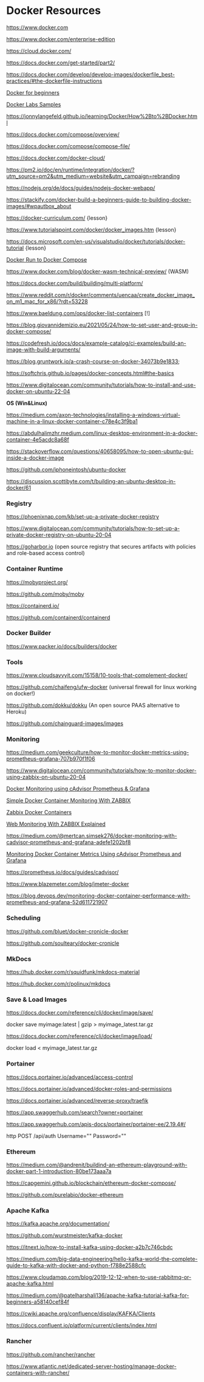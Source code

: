 # Docker Resources

https://www.docker.com

https://www.docker.com/enterprise-edition

https://cloud.docker.com/

https://docs.docker.com/get-started/part2/

https://docs.docker.com/develop/develop-images/dockerfile_best-practices/#the-dockerfile-instructions

[Docker for beginners](https://github.com/docker/labs/tree/master/beginner/)

[Docker Labs Samples](https://docs.docker.com/samples/)

https://jonnylangefeld.github.io/learning/Docker/How%2Bto%2BDocker.html

https://docs.docker.com/compose/overview/

https://docs.docker.com/compose/compose-file/

https://docs.docker.com/docker-cloud/

https://pm2.io/doc/en/runtime/integration/docker/?utm_source=pm2&utm_medium=website&utm_campaign=rebranding

https://nodejs.org/de/docs/guides/nodejs-docker-webapp/

https://stackify.com/docker-build-a-beginners-guide-to-building-docker-images/#wpautbox_about

https://docker-curriculum.com/ {lesson}

https://www.tutorialspoint.com/docker/docker_images.htm {lesson}

https://docs.microsoft.com/en-us/visualstudio/docker/tutorials/docker-tutorial {lesson}

[Docker Run to Docker Compose](https://www.composerize.com/)

https://www.docker.com/blog/docker-wasm-technical-preview/ (WASM)

https://docs.docker.com/build/building/multi-platform/

https://www.reddit.com/r/docker/comments/uencaa/create_docker_image_on_m1_mac_for_x86/?rdt=53228

https://www.baeldung.com/ops/docker-list-containers [!]

https://blog.giovannidemizio.eu/2021/05/24/how-to-set-user-and-group-in-docker-compose/

https://codefresh.io/docs/docs/example-catalog/ci-examples/build-an-image-with-build-arguments/

https://blog.gruntwork.io/a-crash-course-on-docker-34073b9e1833;

https://softchris.github.io/pages/docker-concepts.html#the-basics

https://www.digitalocean.com/community/tutorials/how-to-install-and-use-docker-on-ubuntu-22-04

**OS (Win&Linux)**

https://medium.com/axon-technologies/installing-a-windows-virtual-machine-in-a-linux-docker-container-c78e4c3f9ba1

https://abdulhalimzhr.medium.com/linux-desktop-environment-in-a-docker-container-4e5acdc8a68f

https://stackoverflow.com/questions/40658095/how-to-open-ubuntu-gui-inside-a-docker-image

https://github.com/iphoneintosh/ubuntu-docker

https://discussion.scottibyte.com/t/building-an-ubuntu-desktop-in-docker/61

### Registry

https://phoenixnap.com/kb/set-up-a-private-docker-registry

https://www.digitalocean.com/community/tutorials/how-to-set-up-a-private-docker-registry-on-ubuntu-20-04

https://goharbor.io (open source registry that secures artifacts with policies and role-based access control)

### Container Runtime

https://mobyproject.org/

https://github.com/moby/moby

https://containerd.io/

https://github.com/containerd/containerd

### Docker Builder

https://www.packer.io/docs/builders/docker

### Tools

https://www.cloudsavvyit.com/15158/10-tools-that-complement-docker/

https://github.com/chaifeng/ufw-docker (universal firewall for linux working on docker!)

https://github.com/dokku/dokku (An open source PAAS alternative to Heroku)

https://github.com/chainguard-images/images

### Monitoring

https://medium.com/geekculture/how-to-monitor-docker-metrics-using-prometheus-grafana-707b970f1f06

https://www.digitalocean.com/community/tutorials/how-to-monitor-docker-using-zabbix-on-ubuntu-20-04

[Docker Monitoring using cAdvisor Prometheus & Grafana](https://www.youtube.com/watch?v=Q_tmu5Wte9E)

[Simple Docker Container Monitoring With ZABBIX](https://www.youtube.com/watch?v=QNdsWp_X9-c)

[Zabbix Docker Containers](https://www.youtube.com/watch?v=ScKlF0ICVYA)

[Web Monitoring With ZABBIX Explained](https://www.youtube.com/watch?v=L_J56StHHbg)

https://medium.com/@mertcan.simsek276/docker-monitoring-with-cadvisor-prometheus-and-grafana-adefe1202bf8

[Monitoring Docker Container Metrics Using cAdvisor Prometheus and Grafana](https://www.youtube.com/watch?app=desktop&v=SVIGKcMJ31E)

https://prometheus.io/docs/guides/cadvisor/

https://www.blazemeter.com/blog/jmeter-docker

https://blog.devops.dev/monitoring-docker-container-performance-with-prometheus-and-grafana-52d611721907

### Scheduling

https://github.com/bluet/docker-cronicle-docker

https://github.com/soulteary/docker-cronicle

### MkDocs

https://hub.docker.com/r/squidfunk/mkdocs-material

https://hub.docker.com/r/polinux/mkdocs

### Save & Load Images

https://docs.docker.com/reference/cli/docker/image/save/

docker save myimage:latest | gzip > myimage_latest.tar.gz

https://docs.docker.com/reference/cli/docker/image/load/

docker load < myimage_latest.tar.gz

### Portainer

https://docs.portainer.io/advanced/access-control

https://docs.portainer.io/advanced/docker-roles-and-permissions

https://docs.portainer.io/advanced/reverse-proxy/traefik

https://app.swaggerhub.com/search?owner=portainer

https://app.swaggerhub.com/apis-docs/portainer/portainer-ee/2.19.4#/

http POST <portainer url>/api/auth Username="<admin username>" Password="<adminpassword>"

### Ethereum

https://medium.com/@andrenit/buildind-an-ethereum-playground-with-docker-part-1-introduction-80be173aaa7a

https://capgemini.github.io/blockchain/ethereum-docker-compose/

https://github.com/purelabio/docker-ethereum

### Apache Kafka

https://kafka.apache.org/documentation/

https://github.com/wurstmeister/kafka-docker

https://itnext.io/how-to-install-kafka-using-docker-a2b7c746cbdc

https://medium.com/big-data-engineering/hello-kafka-world-the-complete-guide-to-kafka-with-docker-and-python-f788e2588cfc

https://www.cloudamqp.com/blog/2019-12-12-when-to-use-rabbitmq-or-apache-kafka.html

https://medium.com/@patelharshali136/apache-kafka-tutorial-kafka-for-beginners-a58140cef84f

https://cwiki.apache.org/confluence/display/KAFKA/Clients

https://docs.confluent.io/platform/current/clients/index.html

### Rancher

https://github.com/rancher/rancher

https://www.atlantic.net/dedicated-server-hosting/manage-docker-containers-with-rancher/
